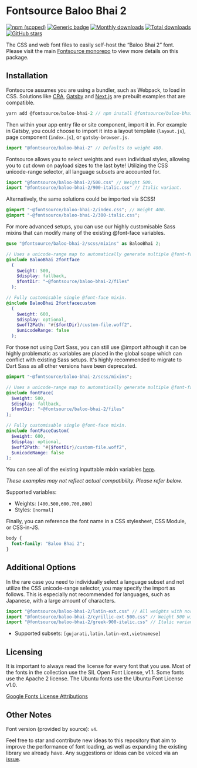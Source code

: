 # Fontsource Baloo Bhai 2

[![npm (scoped)](https://img.shields.io/npm/v/@fontsource/baloo-bhai-2?color=brightgreen)](https://www.npmjs.com/package/@fontsource/baloo-bhai-2) [![Generic badge](https://img.shields.io/badge/fontsource-passing-brightgreen)](https://github.com/fontsource/fontsource) [![Monthly downloads](https://badgen.net/npm/dm/@fontsource/baloo-bhai-2)](https://github.com/fontsource/fontsource) [![Total downloads](https://badgen.net/npm/dt/@fontsource/baloo-bhai-2)](https://github.com/fontsource/fontsource) [![GitHub stars](https://img.shields.io/github/stars/fontsource/fontsource.svg?style=social&label=Star)](https://github.com/fontsource/fontsource/stargazers)

The CSS and web font files to easily self-host the “Baloo Bhai 2” font. Please visit the main [Fontsource monorepo](https://github.com/fontsource/fontsource) to view more details on this package.

## Installation

Fontsource assumes you are using a bundler, such as Webpack, to load in CSS. Solutions like [CRA](https://create-react-app.dev/), [Gatsby](https://www.gatsbyjs.org/) and [Next.js](https://nextjs.org/) are prebuilt examples that are compatible.

```javascript
yarn add @fontsource/baloo-bhai-2 // npm install @fontsource/baloo-bhai-2
```

Then within your app entry file or site component, import it in. For example in Gatsby, you could choose to import it into a layout template (`layout.js`), page component (`index.js`), or `gatsby-browser.js`.

```javascript
import "@fontsource/baloo-bhai-2" // Defaults to weight 400.
```

Fontsource allows you to select weights and even individual styles, allowing you to cut down on payload sizes to the last byte! Utilizing the CSS unicode-range selector, all language subsets are accounted for.

```javascript
import "@fontsource/baloo-bhai-2/500.css" // Weight 500.
import "@fontsource/baloo-bhai-2/900-italic.css" // Italic variant.
```

Alternatively, the same solutions could be imported via SCSS!

```scss
@import "~@fontsource/baloo-bhai-2/index.css"; // Weight 400.
@import "~@fontsource/baloo-bhai-2/300-italic.css";
```

For more advanced setups, you can use our highly customisable Sass mixins that can modify many of the existing @font-face variables.

```scss
@use "@fontsource/baloo-bhai-2/scss/mixins" as BalooBhai 2;

// Uses a unicode-range map to automatically generate multiple @font-face rules.
@include BalooBhai 2fontface
  (
    $weight: 500,
    $display: fallback,
    $fontDir: "~@fontsource/baloo-bhai-2/files"
  );

// Fully customisable single @font-face mixin.
@include BalooBhai 2fontfacecustom
  (
    $weight: 600,
    $display: optional,
    $woff2Path: "#{$fontDir}/custom-file.woff2",
    $unicodeRange: false
  );
```

For those not using Dart Sass, you can still use @import although it can be highly problematic as variables are placed in the global scope which can conflict with existing Sass setups. It's highly recommended to migrate to Dart Sass as all other versions have been deprecated.

```scss
@import "~@fontsource/baloo-bhai-2/scss/mixins";

// Uses a unicode-range map to automatically generate multiple @font-face rules.
@include fontFace(
  $weight: 500,
  $display: fallback,
  $fontDir: "~@fontsource/baloo-bhai-2/files"
);

// Fully customisable single @font-face mixin.
@include fontFaceCustom(
  $weight: 600,
  $display: optional,
  $woff2Path: "#{$fontDir}/custom-file.woff2",
  $unicodeRange: false
);
```

You can see all of the existing inputtable mixin variables [here](https://github.com/fontsource/fontsource/tree/master/packages/baloo-bhai-2/scss/mixins.scss).

_These examples may not reflect actual compatibility. Please refer below._

Supported variables:

- Weights: `[400,500,600,700,800]`
- Styles: `[normal]`

Finally, you can reference the font name in a CSS stylesheet, CSS Module, or CSS-in-JS.

```css
body {
  font-family: "Baloo Bhai 2";
}
```

## Additional Options

In the rare case you need to individually select a language subset and not utilize the CSS unicode-range selector, you may specify the import as follows. This is especially not recommended for languages, such as Japanese, with a large amount of characters.

```javascript
import "@fontsource/baloo-bhai-2/latin-ext.css" // All weights with normal style included.
import "@fontsource/baloo-bhai-2/cyrillic-ext-500.css" // Weight 500 with normal style.
import "@fontsource/baloo-bhai-2/greek-900-italic.css" // Italic variant.
```

- Supported subsets: `[gujarati,latin,latin-ext,vietnamese]`

## Licensing

It is important to always read the license for every font that you use.
Most of the fonts in the collection use the SIL Open Font License, v1.1. Some fonts use the Apache 2 license. The Ubuntu fonts use the Ubuntu Font License v1.0.

[Google Fonts License Attributions](https://fonts.google.com/attribution)

## Other Notes

Font version (provided by source): `v4`.

Feel free to star and contribute new ideas to this repository that aim to improve the performance of font loading, as well as expanding the existing library we already have. Any suggestions or ideas can be voiced via an [issue](https://github.com/fontsource/fontsource/issues).
